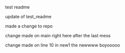 test readme


update of test_readme

made a change to repo

change made on main right here after the last mess

change made on line 10 in new1 the newwww boyooooo 
